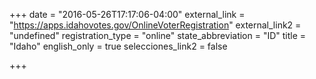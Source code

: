 +++
date = "2016-05-26T17:17:06-04:00"
external_link = "https://apps.idahovotes.gov/OnlineVoterRegistration"
external_link2 = "undefined"
registration_type = "online"
state_abbreviation = "ID"
title = "Idaho"
english_only = true
selecciones_link2 = false

+++
